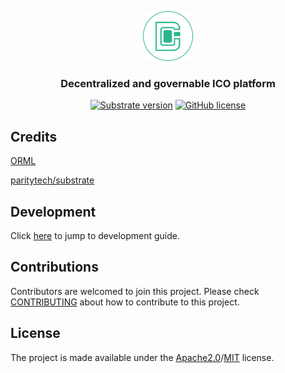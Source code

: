<p align="center">
  <img src="docs/assets/dico-logo-small.png?raw=true" alt="image"/>
</p>

<h3 align="center">Decentralized and governable ICO platform</h3>

<div align="center">


[![Substrate version](https://img.shields.io/badge/Substrate-3.0.0-brightgreen?logo=Parity%20Substrate)](https://substrate.dev/)
[![GitHub license](https://img.shields.io/badge/license-MIT%2FApache2-blue)](LICENSE)

</div>


## Credits

[ORML](https://github.com/open-web3-stack/open-runtime-module-library)

[paritytech/substrate](https://github.com/paritytech/substrate)

## Development

Click [here](./.github/DEVELOPMENT.md) to jump to development guide.

## Contributions

Contributors are welcomed to join this project. Please check [CONTRIBUTING](./.github/CONTRIBUTING.md) about how to contribute
to this project.

## License

The project is made available under the [Apache2.0](./LICENSE-APACHE)/[MIT](./LICENSE-MIT) license. 